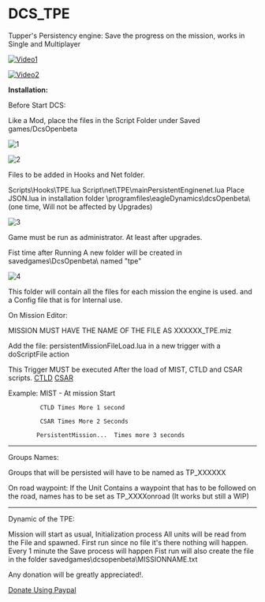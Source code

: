 # DCS_TPE
Tupper's Persistency engine: Save the progress on the mission, works in Single and Multiplayer


[![Video1](http://img.youtube.com/vi/eD73WGEDZgI/0.jpg)](http://www.youtube.com/watch?v=eD73WGEDZgI "Save and Load Part 1")

[![Video2](http://img.youtube.com/vi/BnJ5bf_RBz8/0.jpg)](http://www.youtube.com/watch?v=BnJ5bf_RBz8 "Save and Load Part 2")



<b>Installation: </b>


Before Start DCS:

Like a Mod, place the files in the Script Folder under Saved games/DcsOpenbeta

![1](https://i.imgur.com/LO2r1qd.png)

![2](https://i.imgur.com/G6vMn35.png)

Files to be added in Hooks and Net folder.

Scripts\Hooks\TPE.lua
Script\net\TPE\mainPersistentEnginenet.lua
Place JSON.lua in installation folder \\programfiles\eagleDynamics\dcsOpenbeta\ (one time, Will not be affected by Upgrades)

![3](https://i.imgur.com/RkcY13T.png)

Game must be run as administrator. At least after upgrades.

Fist time after Running A new folder will be created in savedgames\DcsOpenbeta\ named "tpe"

![4](https://i.imgur.com/xybDZTh.png)

This folder will contain all the files for each mission the engine is used. and a Config file that is for Internal use.

On Mission Editor:

MISSION MUST HAVE THE NAME OF THE FILE AS XXXXXX_TPE.miz

Add the file: persistentMissionFileLoad.lua in a new trigger with a doScriptFile action 

This Trigger MUST be executed After the load of MIST, CTLD and CSAR scripts.
[CTLD](https://github.com/BSD-DEV/DCS-CTLD)
[CSAR](https://github.com/BSD-DEV/DCS-CSAR)

Example: MIST - At mission Start

             CTLD Times More 1 second

             CSAR Times More 2 Seconds

            PersistentMission...  Times more 3 seconds

-------------------------------------------------------------------------------------------------------

Groups Names:

Groups that will be persisted will have to be named as TP_XXXXXX 

On road waypoint: If the Unit Contains a waypoint that has to be followed on the road, names has to be set as TP_XXXXonroad  (It works but still a WIP)

-------------------------------------------------------------------------------------------------------

Dynamic of the TPE:

Mission will start as usual,
Initialization process
All units will be read from the File and spawned.
First run since no file it's there nothing will happen.
Every 1 minute the Save process will happen
Fist run will also create the file in the folder savedgames\dcsopenbeta\MISSIONNAME.txt


Any donation will be greatly appreciated!.

[Donate Using Paypal](https://paypal.me/MarcosTupperromero)

